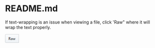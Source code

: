 # README.md

If text-wrapping is an issue when viewing a file, click 'Raw" where it will wrap the text properly.

!["raw"](images/raw.png)
